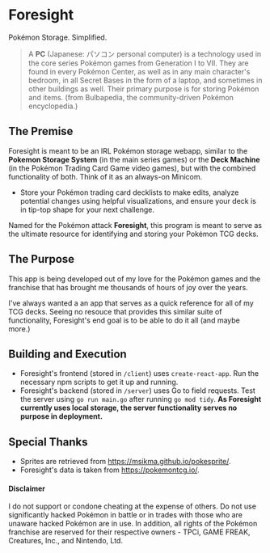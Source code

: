 Foresight
====
Pokémon Storage. Simplified.

> A **PC** (Japanese: パソコン personal computer) is a technology used in the core series Pokémon games from Generation I to VII. They are found in every Pokémon Center, as well as in any main character's bedroom, in all Secret Bases in the form of a laptop, and sometimes in other buildings as well. Their primary purpose is for storing Pokémon and items. 
(from Bulbapedia, the community-driven Pokémon encyclopedia.)
## The Premise
Foresight is meant to be an IRL Pokémon storage webapp, similar to the **Pokemon Storage System** (in the main series games) or the **Deck Machine** (in the Pokémon Trading Card Game video games), but with the combined functionality of both. Think of it as an always-on Minicom.

- Store your Pokémon trading card decklists to make edits, analyze potential changes using helpful visualizations, and ensure your deck is in tip-top shape for your next challenge.

Named for the Pokémon attack **Foresight**, this program is meant to serve as the ultimate resource for identifying and storing your Pokémon TCG decks.

## The Purpose
This app is being developed out of my love for the Pokémon games and the franchise that has brought me thousands of hours of joy over the years.

I've always wanted a an app that serves as a quick reference for all of my TCG decks. Seeing no resouce that provides this similar suite of functionality, Foresight's end goal is to be able to do it all (and maybe more.)

## Building and Execution
- Foresight's frontend (stored in `/client`) uses `create-react-app`. Run the necessary npm scripts to get it up and running.
- Foresight's backend (stored in `/server`) uses Go to field requests. Test the server using `go run main.go` after running `go mod tidy`. **As Foresight currently uses local storage, the server functionality serves no purpose in deployment.**

## Special Thanks
- Sprites are retrieved from https://msikma.github.io/pokesprite/.
- Foresight's data is taken from https://pokemontcg.io/.

#### Disclaimer
I do not support or condone cheating at the expense of others. Do not use significantly hacked Pokémon in battle or in trades with those who are unaware hacked Pokémon are in use. In addition, all rights of the Pokémon franchise are reserved for their respective owners - TPCi, GAME FREAK, Creatures, Inc., and Nintendo, Ltd.
